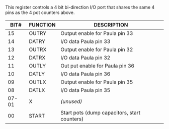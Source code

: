 This register controls a 4 bit bi-direction I/O port
that shares the same 4 pins as the 4 pot counters above.


| BIT#  | FUNCTION | DESCRIPTION                                  |
|---|---|---|
| 15    | OUTRY    | Output enable for Paula pin 33               |
| 14    | DATRY    | I/O data Paula pin 33                        |
| 13    | OUTRX    | Output enable for Paula pin 32               |
| 12    | DATRX    | I/O data Paula pin 32                        |
| 11    | OUTLY    | Out put enable for Paula pin 36              |
| 10    | DATLY    | I/O data Paula pin 36                        |
| 09    | OUTLX    | Output enable for Paula pin 35               |
| 08    | DATLX    | I/O data  Paula pin 35                       |
| 07-01 |   X      | _(unused)_                                     |
| 00    | START    | Start pots (dump capacitors, start counters) |